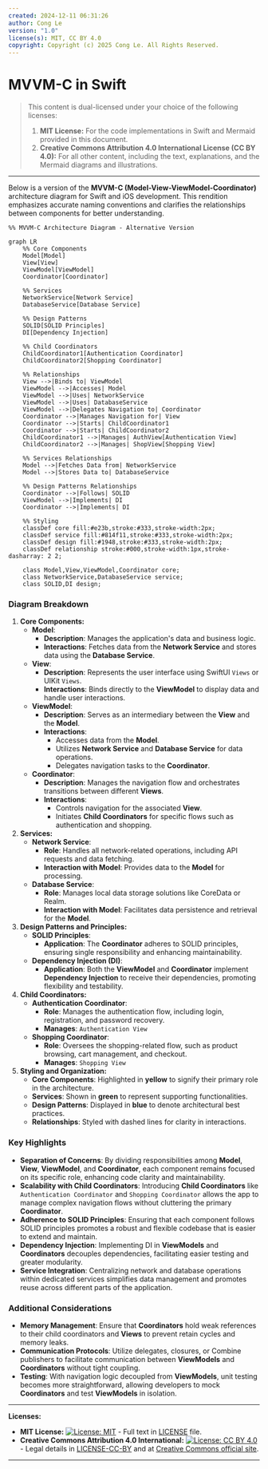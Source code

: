 ```yaml
---
created: 2024-12-11 06:31:26
author: Cong Le
version: "1.0"
license(s): MIT, CC BY 4.0
copyright: Copyright (c) 2025 Cong Le. All Rights Reserved.
---
```



# MVVM-C in Swift

> This content is dual-licensed under your choice of the following licenses:
> 1.  **MIT License:** For the code implementations in Swift and Mermaid provided in this document.
> 2.  **Creative Commons Attribution 4.0 International License (CC BY 4.0):** For all other content, including the text, explanations, and the Mermaid diagrams and illustrations.

---

Below is a version of the **MVVM-C (Model-View-ViewModel-Coordinator)** architecture diagram for Swift and iOS development. This rendition emphasizes accurate naming conventions and clarifies the relationships between components for better understanding.

```mermaid
%% MVVM-C Architecture Diagram - Alternative Version

graph LR
    %% Core Components
    Model[Model]
    View[View]
    ViewModel[ViewModel]
    Coordinator[Coordinator]

    %% Services
    NetworkService[Network Service]
    DatabaseService[Database Service]

    %% Design Patterns
    SOLID[SOLID Principles]
    DI[Dependency Injection]

    %% Child Coordinators
    ChildCoordinator1[Authentication Coordinator]
    ChildCoordinator2[Shopping Coordinator]

    %% Relationships
    View -->|Binds to| ViewModel
    ViewModel -->|Accesses| Model
    ViewModel -->|Uses| NetworkService
    ViewModel -->|Uses| DatabaseService
    ViewModel -->|Delegates Navigation to| Coordinator
    Coordinator -->|Manages Navigation for| View
    Coordinator -->|Starts| ChildCoordinator1
    Coordinator -->|Starts| ChildCoordinator2
    ChildCoordinator1 -->|Manages| AuthView[Authentication View]
    ChildCoordinator2 -->|Manages| ShopView[Shopping View]

    %% Services Relationships
    Model -->|Fetches Data from| NetworkService
    Model -->|Stores Data to| DatabaseService

    %% Design Patterns Relationships
    Coordinator -->|Follows| SOLID
    ViewModel -->|Implements| DI
    Coordinator -->|Implements| DI

    %% Styling
    classDef core fill:#e23b,stroke:#333,stroke-width:2px;
    classDef service fill:#814f11,stroke:#333,stroke-width:2px;
    classDef design fill:#1948,stroke:#333,stroke-width:2px;
    classDef relationship stroke:#000,stroke-width:1px,stroke-dasharray: 2 2;

    class Model,View,ViewModel,Coordinator core;
    class NetworkService,DatabaseService service;
    class SOLID,DI design;

```

### Diagram Breakdown

1. **Core Components:**
    - **Model**:
        - **Description**: Manages the application's data and business logic.
        - **Interactions**: Fetches data from the **Network Service** and stores data using the **Database Service**.
    - **View**:
        - **Description**: Represents the user interface using SwiftUI `Views` or UIKit `Views`.
        - **Interactions**: Binds directly to the **ViewModel** to display data and handle user interactions.
    - **ViewModel**:
        - **Description**: Serves as an intermediary between the **View** and the **Model**.
        - **Interactions**:
            - Accesses data from the **Model**.
            - Utilizes **Network Service** and **Database Service** for data operations.
            - Delegates navigation tasks to the **Coordinator**.
    - **Coordinator**:
        - **Description**: Manages the navigation flow and orchestrates transitions between different **Views**.
        - **Interactions**:
            - Controls navigation for the associated **View**.
            - Initiates **Child Coordinators** for specific flows such as authentication and shopping.
2. **Services:**
    - **Network Service**:
        - **Role**: Handles all network-related operations, including API requests and data fetching.
        - **Interaction with Model**: Provides data to the **Model** for processing.
    - **Database Service**:
        - **Role**: Manages local data storage solutions like CoreData or Realm.
        - **Interaction with Model**: Facilitates data persistence and retrieval for the **Model**.
3. **Design Patterns and Principles:**
    - **SOLID Principles**:
        - **Application**: The **Coordinator** adheres to SOLID principles, ensuring single responsibility and enhancing maintainability.
    - **Dependency Injection (DI)**:
        - **Application**: Both the **ViewModel** and **Coordinator** implement **Dependency Injection** to receive their dependencies, promoting flexibility and testability.
4. **Child Coordinators:**
    - **Authentication Coordinator**:
        - **Role**: Manages the authentication flow, including login, registration, and password recovery.
        - **Manages**: `Authentication View`
    - **Shopping Coordinator**:
        - **Role**: Oversees the shopping-related flow, such as product browsing, cart management, and checkout.
        - **Manages**: `Shopping View`
5. **Styling and Organization:**
    - **Core Components**: Highlighted in **yellow** to signify their primary role in the architecture.
    - **Services**: Shown in **green** to represent supporting functionalities.
    - **Design Patterns**: Displayed in **blue** to denote architectural best practices.
    - **Relationships**: Styled with dashed lines for clarity in interactions.

### Key Highlights

- **Separation of Concerns**: By dividing responsibilities among **Model**, **View**, **ViewModel**, and **Coordinator**, each component remains focused on its specific role, enhancing code clarity and maintainability.
- **Scalability with Child Coordinators**: Introducing **Child Coordinators** like `Authentication Coordinator` and `Shopping Coordinator` allows the app to manage complex navigation flows without cluttering the primary **Coordinator**.
- **Adherence to SOLID Principles**: Ensuring that each component follows SOLID principles promotes a robust and flexible codebase that is easier to extend and maintain.
- **Dependency Injection**: Implementing DI in **ViewModels** and **Coordinators** decouples dependencies, facilitating easier testing and greater modularity.
- **Service Integration**: Centralizing network and database operations within dedicated services simplifies data management and promotes reuse across different parts of the application.

### Additional Considerations

- **Memory Management**: Ensure that **Coordinators** hold weak references to their child coordinators and **Views** to prevent retain cycles and memory leaks.
- **Communication Protocols**: Utilize delegates, closures, or Combine publishers to facilitate communication between **ViewModels** and **Coordinators** without tight coupling.
- **Testing**: With navigation logic decoupled from **ViewModels**, unit testing becomes more straightforward, allowing developers to mock **Coordinators** and test **ViewModels** in isolation.


---
**Licenses:**

- **MIT License:**  [![License: MIT](https://img.shields.io/badge/License-MIT-yellow.svg)](LICENSE) - Full text in [LICENSE](LICENSE) file.
- **Creative Commons Attribution 4.0 International:** [![License: CC BY 4.0](https://licensebuttons.net/l/by/4.0/88x31.png)](LICENSE-CC-BY) - Legal details in [LICENSE-CC-BY](LICENSE-CC-BY) and at [Creative Commons official site](http://creativecommons.org/licenses/by/4.0/).

---